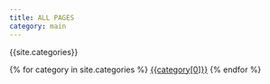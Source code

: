 ```yaml
---
title: ALL PAGES
category: main
---
```


<p>{{site.categories}}</p>

{% for category in site.categories %}
<a href="#{{category[0]|slugify}}">{{category[0]}}</a>
{% endfor %}
